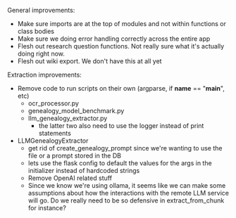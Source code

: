 General improvements:
* Make sure imports are at the top of modules and not within functions or class bodies
* Make sure we doing error handling correctly across the entire app
* Flesh out research question functions. Not really sure what it's actually doing right now.
* Flesh out wiki export. We don't have this at all yet

Extraction improvements:
* Remove code to run scripts on their own (argparse, if __name__ == "__main__", etc)
  - ocr_processor.py
  - genealogy_model_benchmark.py
  - llm_genealogy_extractor.py
    - the latter two also need to use the logger instead of print statements
* LLMGenealogyExtractor
  - get rid of create_genealogy_prompt since we're wanting to use the file or a prompt stored in the DB
  - lets use the flask config to default the values for the args in the initializer instead of hardcoded strings
  - Remove OpenAI related stuff
  - Since we know we're using ollama, it seems like we can make some assumptions about how the interactions with the remote LLM service will go. Do we really need to be so defensive in extract_from_chunk for instance?
